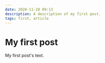 ```yaml
---
date: 2020-11-28 09:13
description: A description of my first post.
tags: first, article
---
```

# My first post

My first post's text.